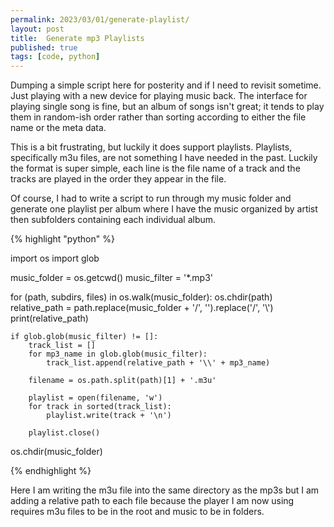 ```yaml
---
permalink: 2023/03/01/generate-playlist/
layout: post
title:  Generate mp3 Playlists
published: true
tags: [code, python]
---
```


Dumping a simple script here for posterity and if I need to revisit sometime. Just playing with a new device for 
playing music back. The interface for playing single song is fine, but an album of songs isn't great; it tends to 
play them in random-ish order rather than sorting according to either the file name or the meta data. 

This is a bit frustrating, but luckily it does support playlists. Playlists, specifically m3u files, are not something 
I have needed in the past. Luckily the format is super simple, each line is the file name of a track and the tracks 
are played in the order they appear in the file. 

Of course, I had to write a script to run through my music folder and generate one playlist per album where I have the music 
organized by artist then subfolders containing each individual album. 

{% highlight "python" %}

import os
import glob 

music_folder = os.getcwd()
music_filter = '*.mp3'

for (path, subdirs, files) in os.walk(music_folder):
    os.chdir(path)
    relative_path = path.replace(music_folder + '/', '').replace('/', '\\') 
    print(relative_path)
    
    if glob.glob(music_filter) != []:
        track_list = []
        for mp3_name in glob.glob(music_filter):
            track_list.append(relative_path + '\\' + mp3_name)
        
        filename = os.path.split(path)[1] + '.m3u'
        
        playlist = open(filename, 'w')
        for track in sorted(track_list):
            playlist.write(track + '\n')
            
        playlist.close()
    
os.chdir(music_folder)

{% endhighlight %}

Here I am writing the m3u file into the same directory as the mp3s but I am adding a relative path to each file because 
the player I am now using requires m3u files to be in the root and music to be in folders. 


